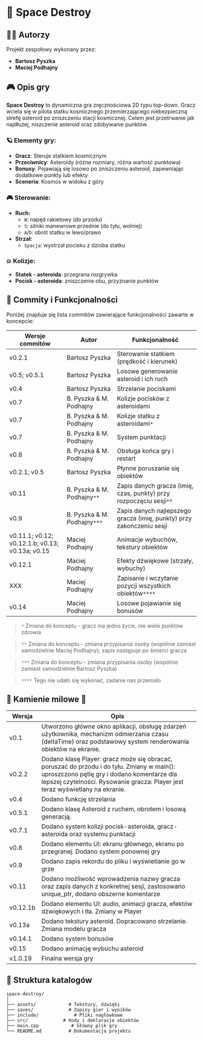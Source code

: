 
# 🚀 Space Destroy

## 👨‍🚀 Autorzy
Projekt zespołowy wykonany przez:

- **Bartosz Pyszka**
- **Maciej Podhajny**

## 🎮 Opis gry
**Space Destroy** to dynamiczna gra zręcznościowa 2D typu top-down. Gracz wciela się w pilota statku kosmicznego przemierzającego niebezpieczną strefę asteroid po zniszczeniu stacji kosmicznej. Celem jest przetrwanie jak najdłużej, niszczenie asteroid oraz zdobywanie punktów.

### 🪐 Elementy gry:
- **Gracz**: Steruje statkiem kosmicznym
- **Przeciwnicy**: Asteroidy (różne rozmiary, różna wartość punktowa)
- **Bonusy**: Pojawiają się losowo po zniszczeniu asteroid, zapewniając dodatkowe punkty lub efekty
- **Sceneria**: Kosmos w widoku z góry

### 🎮 Sterowanie:
- **Ruch:**
  - `W`: napęd rakietowy (do przodu)
  - `S`: silniki manewrowe przednie (do tyłu, wolniej)
  - `A`/`D`: obrót statku w lewo/prawo
- **Strzał:**
  - `Spacja`: wystrzał pocisku z dzioba statku

### 💥 Kolizje:
- **Statek - asteroida**: przegrana rozgrywka
- **Pocisk - asteroida**: zniszczenie obu, przyznanie punktów

## 📝 Commity i Funkcjonalności

Poniżej znajduje się lista commitów zawierające funkcjonalności zawarte w koncepcie:

| Wersje commitów          | Autor                      |  Funkcjonalność                                                                |
|--------------------------|----------------------------|--------------------------------------------------------------------------------|
| v0.2.1                   | Bartosz Pyszka             | Sterowanie statkiem (prędkość i kierunek)                                      |
| v0.5; v0.5.1             | Bartosz Pyszka             | Losowe generowanie asteroid i ich ruch                                         |
| v0.4                     | Bartosz Pyszka             | Strzelanie pociskami                                                           |
| v0.7                     | B. Pyszka & M. Podhajny    | Kolizje pocisków z asteroidami                                                 |
| v0.7                     | B. Pyszka & M. Podhajny    | Kolizje statku z asteroidami`*`                                                  |
| v0.7                     | B. Pyszka & M. Podhajny    | System punktacji                                                               |
| v0.8                     | B. Pyszka & M. Podhajny    | Obsługa końca gry i restart                                                    |
| v0.2.1;  v0.5                | Bartosz Pyszka             | Płynne poruszanie się obiektów                                                 |
| v0.11                    | B. Pyszka & M. Podhajny`**`  | Zapis danych gracza (imię, czas, punkty) przy rozpoczęciu sesji`**`              |
| v0.9                     | B. Pyszka & M. Podhajny`***` | Zapis danych najlepszego gracza (imię, punkty) przy zakończeniu sesji          |
| v0.11.1; v0.12; v0.12.1.b; v0.13; v0.13a; v0.15                      | Maciej Podhajny            | Animacje wybuchów, tekstury obiektów   |
| v0.12.1                     | Maciej Podhajny            | Efekty dźwiękowe (strzały, wybuchy)                                            |
| XXX                      | Maciej Podhajny            | Zapisanie i wczytanie pozycji wszystkich obiektów`****`                          |
| v0.14                      | Maciej Podhajny            | Losowe pojawianie się bonusów                                                  |


> `*` Zmiana do konceptu - gracz ma jedno życie, nie wiele punktów zdrowia

> `**` Zmiana do konceptu - zmiana przypisania osoby (wspólnie zamiast samodzielnie Maciej Podhajny); zapis następuje po śmierci gracza

> `***` Zmiana do konceptu - zmiana przypisania osoby (wspólnie zamiast samodzielnie Bartosz Pyszka)

> `****` Tego nie udało się wykonać, zadanie nas przerosło

## 🗿 Kamienie milowe 🗿
| Wersja     | Opis                                                                 |
|------------|----------------------------------------------------------------------|
| v0.1       | Utworzono główne okno aplikacji, obsługę zdarzeń użytkownika, mechanizm odmierzania czasu (deltaTime) oraz podstawowy system renderowania obiektów na ekranie. |
| v0.2.2     | Dodano klasę Player: gracz może się obracać, poruszać do przodu i do tyłu. Zmiany w main(): uproszczono pętlę gry i dodano komentarze dla lepszej czytelności. Rysowanie gracza: Player jest teraz wyświetlany na ekranie. |
| v0.4       | Dodano funkcję strzelania                             |
| v0.5.1     | Dodano klasę Asteroid z ruchem, obrotem i losową generacją.                    |
| v0.7.1     | Dodano system kolizji pocisk-asteroida, gracz-asteroida oraz systemu punktacji         |
| v0.8       | Dodano elementu UI: ekranu głównego, ekranu po przegranej. Dodano system ponownej gry                           |
| v0.9       | Dodano zapis rekordu do pliku i wyświetlanie go w grze                                      |
| v0.11      | Dodano możliwość wprowadzenia nazwy gracza oraz zapis danych z konkretnej sesji, zastosowano unique_ptr, dodano obszerne komentarze                 |
| v0.12.1b   | Dodano elementu UI: audio, animacji gracza, efektów dźwiękowych i tła. Zmiany w Player                |
| v0.13a     | Dodano tekstury asteroid. Dopracowano strzelanie. Zmiana modelu gracza                |
| v0.14.1    | Dodano system bonusów                 |
| v0.15      | Dodano animację wybuchu asteroid                 |
| v1.0.19    | Finalna wersja gry                 |

## 📁 Struktura katalogów
```
space-destroy/
│
├── assets/            # Tekstury, dźwięki
├── saves/             # Zapisy gier i wyników
├── include/             # Pliki nagłówkowe
├── src/             # Kody i deklaracje obiektów
├── main.cpp            # Główny plik gry
└── README.md          # Dokumentacja projektu
```

